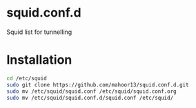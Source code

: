 # squid.conf.d
Squid list for tunnelling

# Installation
```bash
cd /etc/squid
sudo git clone https://github.com/mahoor13/squid.conf.d.git
sudo mv /etc/squid/squid.conf /etc/squid/squid.conf.org
sudo mv /etc/squid/squid.conf.d/squid.conf /etc/squid/
```
